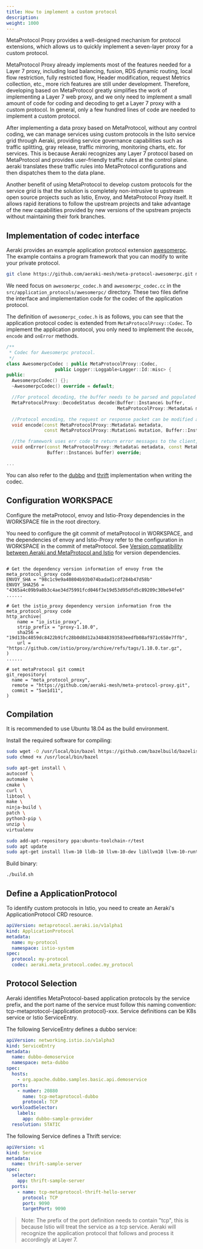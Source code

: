 ```yaml
---
title: How to implement a custom protocol
description: 
weight: 1000
---
```


MetaProtocol Proxy provides a well-designed mechanism for protocol extensions, which allows us to quickly implement a seven-layer proxy for a custom protocol.


MetaProtocol Proxy already implements most of the features needed for a Layer 7 proxy, including load balancing, fusion, RDS dynamic routing, local flow restriction, fully restricted flow, Header modification, request Metrics collection, etc., more rich features are still under development. Therefore, developing based on MetaProtocol greatly simplifies the work of implementing a Layer 7 web proxy, and we only need to implement a small amount of code for coding and decoding to get a Layer 7 proxy with a custom protocol. In general, only a few hundred lines of code are needed to implement a custom protocol.

After implementing a data proxy based on MetaProtocol, without any control coding, we can manage services using custom protocols in the Isito service grid through Aeraki, providing service governance capabilities such as traffic splitting, gray release, traffic mirroring, monitoring charts, etc. for services. This is because Aeraki recognizes any Layer 7 protocol based on MetaProtocol and provides user-friendly traffic rules at the control plane. aeraki translates these traffic rules into MetaProtocol configurations and then dispatches them to the data plane.

Another benefit of using MetaProtocol to develop custom protocols for the service grid is that the solution is completely non-intrusive to upstream open source projects such as Istio, Envoy, and MetaProtocol Proxy itself. It allows rapid iterations to follow the upstream projects and take advantage of the new capabilities provided by new versions of the upstream projects without maintaining their fork branches.

## Implementation of codec interface
Aeraki provides an example application protocol extension [awesomerpc](https://github.com/aeraki-mesh/meta-protocol-awesomerpc). The example contains a program framework that you can modify to write your private protocol.

```bash
git clone https://github.com/aeraki-mesh/meta-protocol-awesomerpc.git my-protocol-proxy
```

We need focus on `awesomerpc_codec.h` and `awesomerpc_codec.cc` in the `src/application_protocols/awesomerpc/` directory. These two files define the interface and implementation code for the codec of the application protocol.

The definition of `awesomerpc_codec.h` is as follows, you can see that the application protocol codec is extended from `MetaProtocolProxy::Codec`. To implement the application protocol, you only need to implement the `decode`, `encode` and `onError` methods.

```c++
/**
 * Codec for Awesomerpc protocol.
 */
class AwesomerpcCodec : public MetaProtocolProxy::Codec,
                  public Logger::Loggable<Logger::Id::misc> {
public:
  AwesomerpcCodec() {};
  ~AwesomerpcCodec() override = default;

  //For protocol decoding, the buffer needs to be parsed and populated with Metadata, which will be used for MetaProtocol Proxy filters, such as flow restriction and matching conditions for routes.
  MetaProtocolProxy::DecodeStatus decode(Buffer::Instance& buffer,
                                         MetaProtocolProxy::Metadata& metadata) override;

  //Protocol encoding, the request or response packet can be modified according to Mutation, such as adding, deleting or modifying the header, which needs to be written back to the buffer after modification
  void encode(const MetaProtocolProxy::Metadata& metadata,
              const MetaProtocolProxy::Mutation& mutation, Buffer::Instance& buffer) override;

  //the framework uses err code to return error messages to the client, such as route not found or connection creation failure, etc., the encoded data needs to be written to the buffer
  void onError(const MetaProtocolProxy::Metadata& metadata, const MetaProtocolProxy::Error& error,
               Buffer::Instance& buffer) override;

...
```

You can also refer to the [dubbo](https://github.com/aeraki-mesh/meta-protocol-proxy/tree/master/src/application_protocols/dubbo) and [thrift](https://github.com/aeraki-mesh/meta-protocol-proxy/tree/master/src/application_protocols/thrift) implementation when writing the codec.

## Configuration WORKSPACE

Configure the metaProtocol, envoy and Istio-Proxy dependencies in the WORKSPACE file in the root directory.

You need to configure the git commit of metaProtocol in WORKSPACE, and the dependencies of envoy and Istio-Proxy refer to the configuration in WORKSPACE in the commit of metaProtocol. See [Version compatibility between Aeraki and MetaProtocol and Istio](https://github.com/aeraki-mesh/website/blob/86dcc4d3fdebde9cec3f428dc7f2aca2b73713f9/content/en/docs/v1.0/install.md) for version dependencies.

```Starlark

# Get the dependency version information of envoy from the meta_protocol_proxy code
ENVOY_SHA = "98c1c9e9a40804b93b074badad1cdf284b47d58b"
ENVOY_SHA256 = "4365a4c09b9a8b3c4ae34d75991fcd046f3e19d53d95dfd5c89209c30be94fe6"
......

# Get the istio_proxy dependency version information from the meta_protocol_proxy code
http_archive(
    name = "io_istio_proxy",
    strip_prefix = "proxy-1.10.0",
    sha256 = "19d13bc4859dc8422b91fc28b0d8d12a34848393583eedfb08af971c658e7ffb",
    url = "https://github.com/istio/proxy/archive/refs/tags/1.10.0.tar.gz",   
)
...... 

# set metaProtocol git commit
git_repository(
  name = "meta_protocol_proxy",
  remote = "https://github.com/aeraki-mesh/meta-protocol-proxy.git",
  commit = "5ae1d11",  
)
```

## Compilation

It is recommended to use Ubuntu 18.04 as the build environment.

Install the required software for compiling:

```bash
sudo wget -O /usr/local/bin/bazel https://github.com/bazelbuild/bazelisk/releases/latest/download/bazelisk-linux-$([ $(uname -m) = "aarch64" ] && echo "arm64" || echo "amd64")
sudo chmod +x /usr/local/bin/bazel

sudo apt-get install \
autoconf \
automake \
cmake \
curl \
libtool \
make \
ninja-build \
patch \
python3-pip \
unzip \
virtualenv

sudo add-apt-repository ppa:ubuntu-toolchain-r/test
sudo apt update
sudo apt-get install llvm-10 lldb-10 llvm-10-dev libllvm10 llvm-10-runtime clang-10 clang++-10 lld-10 gcc-10 g++-10
```

Build binary:

```bash
./build.sh
```

## Define a  ApplicationProtocol

To identify custom protocols in Istio, you need to create an Aeraki's ApplicationProtocol CRD resource.

```yaml
apiVersion: metaprotocol.aeraki.io/v1alpha1
kind: ApplicationProtocol
metadata:
  name: my-protocol
  namespace: istio-system
spec:
  protocol: my-protocol
  codec: aeraki.meta_protocol.codec.my_protocol
```

## Protocol Selection

Aeraki identifies MetaProtocol-based application protocols by the service prefix, and the port name of the service must follow this naming convention: tcp-metaprotocol-{application protocol}-xxx.
Service definitions can be K8s service or Istio ServiceEntry.

The following ServiceEntry defines a dubbo service:

```yaml
apiVersion: networking.istio.io/v1alpha3
kind: ServiceEntry
metadata:
  name: dubbo-demoservice
  namespace: meta-dubbo
spec:
  hosts:
    - org.apache.dubbo.samples.basic.api.demoservice
  ports:
    - number: 20880
      name: tcp-metaprotocol-dubbo
      protocol: TCP
  workloadSelector:
    labels:
      app: dubbo-sample-provider
  resolution: STATIC
```

The following Service defines a Thrift service:

```yaml
apiVersion: v1
kind: Service
metadata:
  name: thrift-sample-server
spec:
  selector:
    app: thrift-sample-server
  ports:
    - name: tcp-metaprotocol-thrift-hello-server
      protocol: TCP
      port: 9090
      targetPort: 9090
```

> Note: The prefix of the port definition needs to contain "tcp", this is because Istio will treat the service as a tcp service. Aeraki will recognize the application protocol that follows and process it accordingly at Layer 7.
